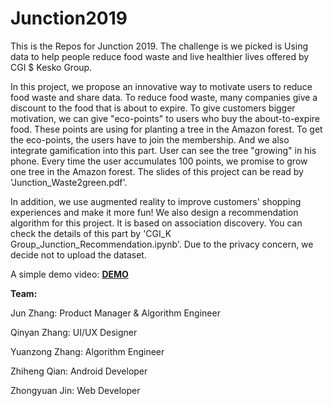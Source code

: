 # Junction2019
This is the Repos for Junction 2019.
The challenge is we picked is Using data to help people reduce food waste and live healthier lives offered by CGI $ Kesko Group. 

In this project, we propose an innovative way to motivate users to reduce food waste and share data. To reduce food waste, many companies give a discount to the food that is about to expire. To give customers bigger motivation, we can give "eco-points" to users who buy the about-to-expire food. These points are using for planting a tree in the Amazon forest. To get the eco-points, the users have to join the membership. And we also integrate gamification into this part. User can see the tree "growing" in his phone. Every time the user accumulates 100 points, we promise to grow one tree in the Amazon forest. The slides of this project can be read by 'Junction_Waste2green.pdf'.

In addition, we use augmented reality to improve customers' shopping experiences and make it more fun! We also design a recommendation algorithm for this project. It is based on association discovery. You can check the details of this part by 'CGI_K Group_Junction_Recommendation.ipynb'. Due to the privacy concern, we decide not to upload the dataset.

A simple demo video: [**DEMO**](https://www.youtube.com/watch?v=PFkhew0BxBc)

**Team:**

Jun Zhang: Product Manager & Algorithm Engineer

Qinyan Zhang: UI/UX Designer

Yuanzong Zhang: Algorithm Engineer

Zhiheng Qian: Android Developer

Zhongyuan Jin: Web Developer


